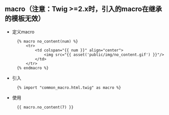 ## macro（注意：Twig >=2.x时，引入的macro在继承的模板无效）

- 定义macro

		{% macro no_content(num) %}
			<tr>
				<td colspan="{{ num }}" align="center">
					<img src="{{ asset('public/img/no_content.gif') }}"/>
				</td>
			</tr>
		{% endmacro %}
		
- 引入

		{% import "common_macro.html.twig" as macro %}

- 使用

		{{ macro.no_content(7) }}
